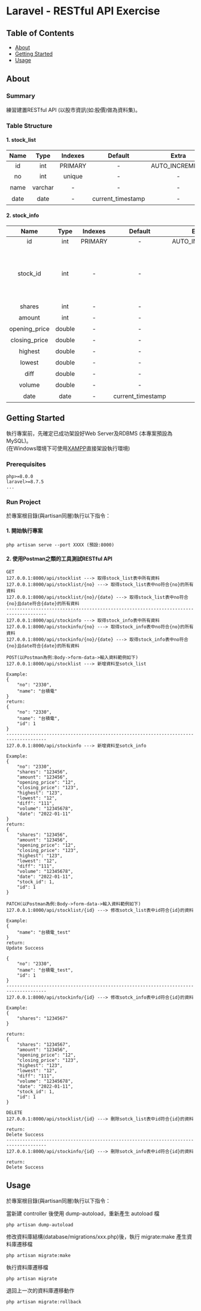 # Laravel - RESTful API Exercise

## Table of Contents

- [About](#about)
- [Getting Started](#getting_started)
- [Usage](#usage)

## About <a name = "about"></a>

### Summary
練習建置RESTful API (以股市資訊(如:股價)做為資料集)。

### Table Structure
#### 1. stock_list <br>

|  Name	 |  Type  |  Indexes |  Default |  Extra | Comment |
| :----: | :----: | :----: | :----: | :----: | :----: |
|   id   |   int  |  PRIMARY  |        -        |  AUTO_INCREMENT  |  -  |
|   no   |   int  |   unique  |        -        |     -     |     股票編號     |
|  name  | varchar|     -     |        -        |     -     |     股票名稱     |
|  date  |   date |     -     |current_timestamp|     -     |     更新日期     |

#### 2. stock_info <br>

|  Name	       |  Type  |  Indexes |  Default |  Extra |  Comment |
| :----:       | :----: | :----: | :----: | :----: | :----: |
|   id         | int |  PRIMARY  |        -        |  AUTO_INCREMENT  |  -  |
| stock_id     | int |   -  |        -        |     -     |POST資料中股票編號(no)對應stock_list表中id|
|  shares      | int |     -     |        -        |     -     |     成交股數    |
|  amount      | int |     -     |        -        |     -     |     成交金額    |
|opening_price | double |     -     |        -        |     -     |     開盤價   |
|closing_price | double |     -     |        -        |     -     |     收盤價   |
|highest       | double |     -     |        -        |     -     |     最高價   |
|lowest        | double |     -     |        -        |     -     |     最低價   |
|diff          | double |     -     |        -        |     -     |   漲跌價差   |
|volume        | double |     -     |        -        |     -     |   成交筆數   |
|date          | date |     -     |current_timestamp|     -     |      日期      |

## Getting Started <a name = "getting_started"></a>

執行專案前，先確定已成功架設好Web Server及RDBMS (本專案預設為MySQL)。<br>
(在Windows環境下可使用[XAMPP](#https://www.apachefriends.org/zh_tw/download.html)直接架設執行環境)
### Prerequisites

```
php>=8.0.0
laravel>=8.7.5
...
```
### Run Project
於專案根目錄(與artisan同層)執行以下指令：

#### 1. 開始執行專案
```
php artisan serve --port XXXX (預設:8000)
```

#### 2. 使用Postman之類的工具測試RESTful API
```
GET
127.0.0.1:8000/api/stocklist ---> 取得stock_list表中所有資料
127.0.0.1:8000/api/stocklist/{no} ---> 取得stock_list表中no符合{no}的所有資料
127.0.0.1:8000/api/stocklist/{no}/{date} ---> 取得stock_list表中no符合{no}且date符合{date}的所有資料
-------------------------------------------------------------------------------------
127.0.0.1:8000/api/stockinfo ---> 取得stock_info表中所有資料
127.0.0.1:8000/api/stockinfo/{no} ---> 取得stock_info表中no符合{no}的所有資料
127.0.0.1:8000/api/stockinfo/{no}/{date} ---> 取得stock_info表中no符合{no}且date符合{date}的所有資料
```
```
POST(以Postman為例:Body->form-data->輸入資料範例如下)
127.0.0.1:8000/api/stocklist ---> 新增資料至sotck_list

Example:
{
    "no": "2330",
    "name": "台積電"
}
return:
{
    "no": "2330",
    "name": "台積電",
    "id": 1
}
-------------------------------------------------------------------------------------
127.0.0.1:8000/api/stockinfo ---> 新增資料至sotck_info

Example:
{
    "no": "2330",
    "shares": "123456",
    "amount": "123456",
    "opening_price": "12",
    "closing_price": "123",
    "highest": "123",
    "lowest": "12",
    "diff": "111",
    "volume": "12345678",
    "date": "2022-01-11"
}
return:
{
    "shares": "123456",
    "amount": "123456",
    "opening_price": "12",
    "closing_price": "123",
    "highest": "123",
    "lowest": "12",
    "diff": "111",
    "volume": "12345678",
    "date": "2022-01-11",
    "stock_id": 1,
    "id": 1
}
```

```
PATCH(以Postman為例:Body->form-data->輸入資料範例如下)
127.0.0.1:8000/api/stocklist/{id} ---> 修改sotck_list表中id符合{id}的資料

Example:
{
    "name": "台積電_test"
}
return:
Update Success

{
    "no": "2330",
    "name": "台積電_test",
    "id": 1
}
-------------------------------------------------------------------------------------
127.0.0.1:8000/api/stockinfo/{id} ---> 修改sotck_info表中id符合{id}的資料

Example:
{
    "shares": "1234567"
}

return:
{
    "shares": "1234567",
    "amount": "123456",
    "opening_price": "12",
    "closing_price": "123",
    "highest": "123",
    "lowest": "12",
    "diff": "111",
    "volume": "12345678",
    "date": "2022-01-11",
    "stock_id": 1,
    "id": 1
}
```

```
DELETE
127.0.0.1:8000/api/stocklist/{id} ---> 刪除sotck_list表中id符合{id}的資料

return:
Delete Success
-------------------------------------------------------------------------------------
127.0.0.1:8000/api/stockinfo/{id} ---> 刪除sotck_info表中id符合{id}的資料

return:
Delete Success
```

## Usage <a name = "usage"></a>

於專案根目錄(與artisan同層)執行以下指令：

當新建 controller 後使用 dump-autoload，重新產生 autoload 檔

```
php artisan dump-autoload
```

修改資料庫結構(database/migrations/xxx.php)後，執行 migrate:make 產生資料庫遷移檔

```
php artisan migrate:make
```

執行資料庫遷移檔

```
php artisan migrate
```

退回上一次的資料庫遷移動作
```
php artisan migrate:rollback
```